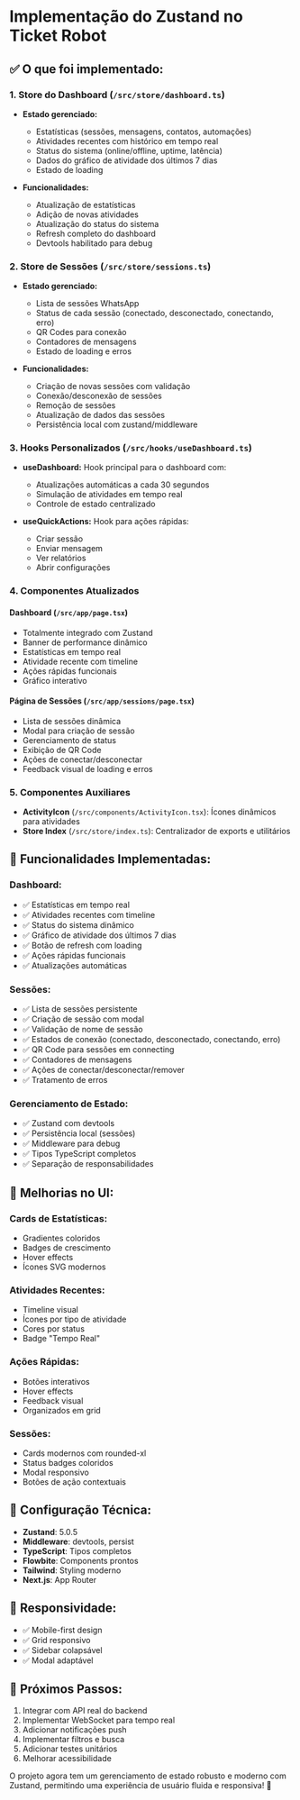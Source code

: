 # Implementação do Zustand no Ticket Robot

## ✅ O que foi implementado:

### 1. **Store do Dashboard** (`/src/store/dashboard.ts`)

- **Estado gerenciado:**

  - Estatísticas (sessões, mensagens, contatos, automações)
  - Atividades recentes com histórico em tempo real
  - Status do sistema (online/offline, uptime, latência)
  - Dados do gráfico de atividade dos últimos 7 dias
  - Estado de loading

- **Funcionalidades:**
  - Atualização de estatísticas
  - Adição de novas atividades
  - Atualização do status do sistema
  - Refresh completo do dashboard
  - Devtools habilitado para debug

### 2. **Store de Sessões** (`/src/store/sessions.ts`)

- **Estado gerenciado:**

  - Lista de sessões WhatsApp
  - Status de cada sessão (conectado, desconectado, conectando, erro)
  - QR Codes para conexão
  - Contadores de mensagens
  - Estado de loading e erros

- **Funcionalidades:**
  - Criação de novas sessões com validação
  - Conexão/desconexão de sessões
  - Remoção de sessões
  - Atualização de dados das sessões
  - Persistência local com zustand/middleware

### 3. **Hooks Personalizados** (`/src/hooks/useDashboard.ts`)

- **useDashboard:** Hook principal para o dashboard com:

  - Atualizações automáticas a cada 30 segundos
  - Simulação de atividades em tempo real
  - Controle de estado centralizado

- **useQuickActions:** Hook para ações rápidas:
  - Criar sessão
  - Enviar mensagem
  - Ver relatórios
  - Abrir configurações

### 4. **Componentes Atualizados**

#### **Dashboard (`/src/app/page.tsx`)**

- Totalmente integrado com Zustand
- Banner de performance dinâmico
- Estatísticas em tempo real
- Atividade recente com timeline
- Ações rápidas funcionais
- Gráfico interativo

#### **Página de Sessões (`/src/app/sessions/page.tsx`)**

- Lista de sessões dinâmica
- Modal para criação de sessão
- Gerenciamento de status
- Exibição de QR Code
- Ações de conectar/desconectar
- Feedback visual de loading e erros

### 5. **Componentes Auxiliares**

- **ActivityIcon** (`/src/components/ActivityIcon.tsx`): Ícones dinâmicos para atividades
- **Store Index** (`/src/store/index.ts`): Centralizador de exports e utilitários

## 🚀 **Funcionalidades Implementadas:**

### **Dashboard:**

- ✅ Estatísticas em tempo real
- ✅ Atividades recentes com timeline
- ✅ Status do sistema dinâmico
- ✅ Gráfico de atividade dos últimos 7 dias
- ✅ Botão de refresh com loading
- ✅ Ações rápidas funcionais
- ✅ Atualizações automáticas

### **Sessões:**

- ✅ Lista de sessões persistente
- ✅ Criação de sessão com modal
- ✅ Validação de nome de sessão
- ✅ Estados de conexão (conectado, desconectado, conectando, erro)
- ✅ QR Code para sessões em connecting
- ✅ Contadores de mensagens
- ✅ Ações de conectar/desconectar/remover
- ✅ Tratamento de erros

### **Gerenciamento de Estado:**

- ✅ Zustand com devtools
- ✅ Persistência local (sessões)
- ✅ Middleware para debug
- ✅ Tipos TypeScript completos
- ✅ Separação de responsabilidades

## 🎨 **Melhorias no UI:**

### **Cards de Estatísticas:**

- Gradientes coloridos
- Badges de crescimento
- Hover effects
- Ícones SVG modernos

### **Atividades Recentes:**

- Timeline visual
- Ícones por tipo de atividade
- Cores por status
- Badge "Tempo Real"

### **Ações Rápidas:**

- Botões interativos
- Hover effects
- Feedback visual
- Organizados em grid

### **Sessões:**

- Cards modernos com rounded-xl
- Status badges coloridos
- Modal responsivo
- Botões de ação contextuais

## 🔧 **Configuração Técnica:**

- **Zustand**: 5.0.5
- **Middleware**: devtools, persist
- **TypeScript**: Tipos completos
- **Flowbite**: Components prontos
- **Tailwind**: Styling moderno
- **Next.js**: App Router

## 📱 **Responsividade:**

- ✅ Mobile-first design
- ✅ Grid responsivo
- ✅ Sidebar colapsável
- ✅ Modal adaptável

## 🔄 **Próximos Passos:**

1. Integrar com API real do backend
2. Implementar WebSocket para tempo real
3. Adicionar notificações push
4. Implementar filtros e busca
5. Adicionar testes unitários
6. Melhorar acessibilidade

O projeto agora tem um gerenciamento de estado robusto e moderno com Zustand, permitindo uma experiência de usuário fluida e responsiva! 🎉
